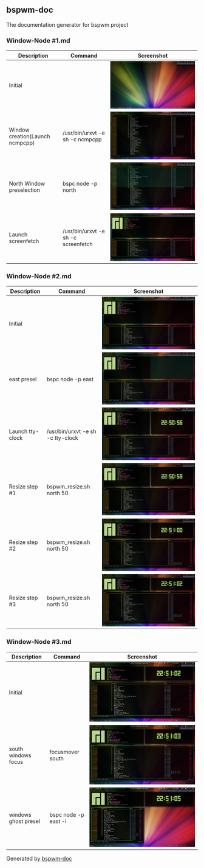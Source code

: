 ## bspwm-doc

The documentation generator for bspwm project

### Window-Node #1.md

| Description  | Command | Screenshot |
| ----- | ---- | ---- |
| Initial |  | ![Initial](screenshot/initialized_desktop_bars.png)  |
| Window creation(Launch ncmpcpp) | /usr/bin/urxvt -e sh -c ncmpcpp | ![Window creation(Launch ncmpcpp)](screenshot/launch_ncmpcpp_terminal.png)  |
| North Window preselection | bspc node -p north | ![North Window preselection](screenshot/north_window_preselection.png)  |
| Launch screenfetch | /usr/bin/urxvt -e sh -c screenfetch | ![Launch screenfetch](screenshot/launch_screenfetch.png)  |

### Window-Node #2.md

| Description  | Command | Screenshot |
| ----- | ---- | ---- |
| Initial |  | ![Initial](screenshot/launch_screenfetch.png)  |
| east presel | bspc node -p east | ![east presel](screenshot/east_window_preselection.png)  |
| Launch tty-clock | /usr/bin/urxvt -e sh -c tty-clock | ![Launch tty-clock](screenshot/launch_tty_clock.png)  |
| Resize step #1 | bspwm_resize.sh north 50 | ![Resize step #1](screenshot/resize_step_1.png)  |
| Resize step #2 | bspwm_resize.sh north 50 | ![Resize step #2](screenshot/resize_step_2.png)  |
| Resize step #3 | bspwm_resize.sh north 50 | ![Resize step #3](screenshot/resize_step_3.png)  |

### Window-Node #3.md

| Description  | Command | Screenshot |
| ----- | ---- | ---- |
| Initial |  | ![Initial](screenshot/resize_step_3.png)  |
| south windows focus | focusmover south | ![south windows focus](screenshot/focusmover_south.png)  |
| windows ghost presel | bspc node -p east -i | ![windows ghost presel](screenshot/windows_ghost_presel.png)  |

Generated by [bspwm-doc](https://github.com/badele/bspwm-doc)
